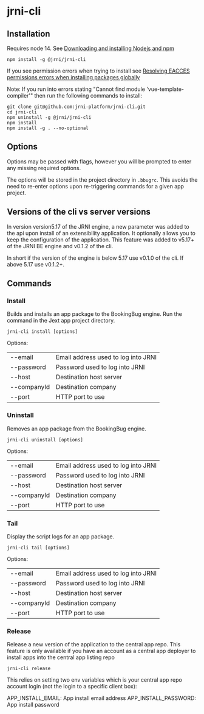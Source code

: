 # jrni-cli

## Installation

Requires node 14. See [Downloading and installing Nodejs and npm](https://docs.npmjs.com/downloading-and-installing-node-js-and-npm)

```npm install -g @jrni/jrni-cli```

If you see permission errors when trying to install see [Resolving EACCES permissions errors when installing packages globally](https://docs.npmjs.com/resolving-eacces-permissions-errors-when-installing-packages-globally)

Note: If you run into errors stating "Cannot find module 'vue-template-compiler'" then run the following commands to install:

```text
git clone git@github.com:jrni-platform/jrni-cli.git
cd jrni-cli
npm uninstall -g @jrni/jrni-cli
npm install
npm install -g . --no-optional
```

## Options

Options may be passed with flags, however you will be prompted to enter any missing required
options.

The options will be stored in the project directory in ```.bbugrc```. This avoids the need to
re-enter options upon re-triggering commands for a given app project.

## Versions of the cli vs server versions

In version version5.17 of the JRNI engine, a new parameter was added to the api upon install of an extensibility application. It optionally allows you to keep the configuration of the application. This feature was added to v5.17+ of the JRNI BE engine and v0.1.2 of the cli.

In short if the version of the engine is below 5.17 use v0.1.0 of the cli. If above 5.17 use v0.1.2+.

## Commands

### Install

Builds and installs an app package to the BookingBug engine. Run the command in the Jext app project
directory.

```jrni-cli install [options]```

Options:

<table>
  <tr>
    <td>--email</td><td>Email address used to log into JRNI</td>
  </tr>
  <tr>
    <td>--password</td><td>Password used to log into JRNI</td>
  </tr>
  <tr>
    <td>--host</td><td>Destination host server</td>
  </tr>
  <tr>
    <td>--companyId</td><td>Destination company</td>
  </tr>
  <tr>
    <td>--port</td><td>HTTP port to use</td>
</table>

### Uninstall

Removes an app package from the BookingBug engine.

```jrni-cli uninstall [options]```

Options:

<table>
  <tr>
    <td>--email</td><td>Email address used to log into JRNI</td>
  </tr>
  <tr>
    <td>--password</td><td>Password used to log into JRNI</td>
  </tr>
  <tr>
    <td>--host</td><td>Destination host server</td>
  </tr>
  <tr>
    <td>--companyId</td><td>Destination company</td>
  </tr>
  <tr>
    <td>--port</td><td>HTTP port to use</td>
</table>

### Tail

Display the script logs for an app package.

```jrni-cli tail [options]```

Options:

<table>
  <tr>
    <td>--email</td><td>Email address used to log into JRNI</td>
  </tr>
  <tr>
    <td>--password</td><td>Password used to log into JRNI</td>
  </tr>
  <tr>
    <td>--host</td><td>Destination host server</td>
  </tr>
  <tr>
    <td>--companyId</td><td>Destination company</td>
  </tr>
  <tr>
    <td>--port</td><td>HTTP port to use</td>
</table>

### Release

Release a new version of the application to the central app repo. This feature is only available if you have an account as a central app deployer to install apps into the central app listing repo

```jrni-cli release```

This relies on setting two env variables which is your central app repo account login (not the login to a specific client box):

APP_INSTALL_EMAIL: App install email address
APP_INSTALL_PASSWORD: App install password
